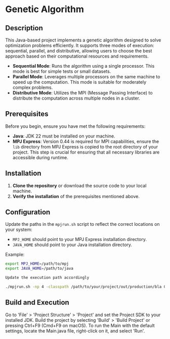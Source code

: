 # Genetic Algorithm

## Description
This Java-based project implements a genetic algorithm designed to solve optimization problems efficiently. It supports three modes of execution: sequential, parallel, and distributive, allowing users to choose the best approach based on their computational resources and requirements.

- **Sequential Mode**: Runs the algorithm using a single processor. This mode is best for simple tests or small datasets.
- **Parallel Mode**: Leverages multiple processors on the same machine to speed up the computation. This mode is suitable for moderately complex problems.
- **Distributive Mode**: Utilizes the MPI (Message Passing Interface) to distribute the computation across multiple nodes in a cluster.

## Prerequisites
Before you begin, ensure you have met the following requirements:
- **Java**: JDK 22 must be installed on your machine.
- **MPJ Express**: Version 0.44  is required for MPI capabilities, ensure the `lib` directory from MPJ Express is copied to the root directory of your project. This step is crucial for ensuring that all necessary libraries are accessible during runtime.

## Installation
1. **Clone the repository** or download the source code to your local machine.
2. **Verify the installation** of the prerequisites mentioned above.

## Configuration
Update the paths in the `mpjrun.sh` script to reflect the correct locations on your system:
- `MPJ_HOME` should point to your MPJ Express installation directory.
- `JAVA_HOME` should point to your Java installation directory.

Example:
```bash
export MPJ_HOME=/path/to/mpj
export JAVA_HOME=/path/to/java

Update the execution path accordingly 

./mpjrun.sh -np 4 -classpath /path/to/your/project/out/production/bla GeneticAlgorithmDistributed [arg1] [arg2] [arg3]

```

## Build and Execution
Go to 'File' > 'Project Structure' > 'Project' and set the Project SDK to your installed JDK.
Build the project by selecting 'Build' > 'Build Project' or pressing Ctrl+F9 (Cmd+F9 on macOS).
To run the Main with the default settings, locate the Main.java file, right-click on it, and select 'Run'.
